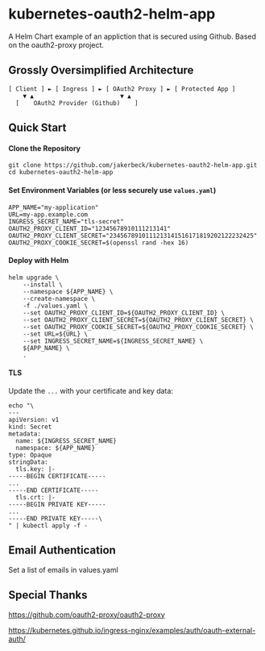 # kubernetes-oauth2-helm-app
A Helm Chart example of an appliction that is secured using Github.  Based on the oauth2-proxy project.


## Grossly Oversimplified Architecture
```
[ Client ] ► [ Ingress ] ► [ OAuth2 Proxy ] ► [ Protected App ] 
    ▼ ▲                        ▼ ▲
  [    OAuth2 Provider (Github)    ]
```

## Quick Start
#### Clone the Repository
```
git clone https://github.com/jakerbeck/kubernetes-oauth2-helm-app.git
cd kubernetes-oauth2-helm-app
```

#### Set Environment Variables (or less securely use `values.yaml`)
```
APP_NAME="my-application"
URL=my-app.example.com
INGRESS_SECRET_NAME="tls-secret"
OAUTH2_PROXY_CLIENT_ID="12345678910111213141"
OAUTH2_PROXY_CLIENT_SECRET="2345678910111213141516171819202122232425"
OAUTH2_PROXY_COOKIE_SECRET=$(openssl rand -hex 16)
```

#### Deploy with Helm
```
helm upgrade \
    --install \
    --namespace ${APP_NAME} \
    --create-namespace \
    -f ./values.yaml \
    --set OAUTH2_PROXY_CLIENT_ID=${OAUTH2_PROXY_CLIENT_ID} \
    --set OAUTH2_PROXY_CLIENT_SECRET=${OAUTH2_PROXY_CLIENT_SECRET} \
    --set OAUTH2_PROXY_COOKIE_SECRET=${OAUTH2_PROXY_COOKIE_SECRET} \
    --set URL=${URL} \
    --set INGRESS_SECRET_NAME=${INGRESS_SECRET_NAME} \
    ${APP_NAME} \
    .
```

#### TLS
Update the `...` with your certificate and key data:
```
echo "\
---
apiVersion: v1
kind: Secret
metadata:
  name: ${INGRESS_SECRET_NAME}
  namespace: ${APP_NAME}
type: Opaque
stringData:
  tls.key: |-
-----BEGIN CERTIFICATE-----
...
-----END CERTIFICATE-----
  tls.crt: |-
-----BEGIN PRIVATE KEY-----
...
-----END PRIVATE KEY-----\
" | kubectl apply -f -
```

## Email Authentication
Set a list of emails in values.yaml

## Special Thanks
https://github.com/oauth2-proxy/oauth2-proxy

https://kubernetes.github.io/ingress-nginx/examples/auth/oauth-external-auth/
